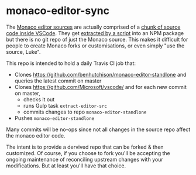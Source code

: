 # monaco-editor-sync

The [Monaco editor sources](https://github.com/Microsoft/monaco-editor) are actually comprised of a [chunk of source code inside VSCode](). They get [extracted by a script](https://github.com/Microsoft/vscode/blob/master/build/gulpfile.editor.js#L67) into an NPM package but there is no git repo of just the Monaco source. This makes it difficult for people to create Monaco forks or customisations, or even simply "use the source, Luke".

This repo is intended to hold a daily Travis CI job that:

- Clones https://github.com/benhutchison/monaco-editor-standlone and queries the latest commit on master
- Clones https://github.com/Microsoft/vscode/ and for each new commit on master, 
  - checks it out
  - runs Gulp task `extract-editor-src`
  - commits changes to repo `monaco-editor-standlone`
- Pushes `monaco-editor-standlone`

Many commits will be no-ops since not all changes in the source repo affect the monaco editor code.

The intent is to provide a dervived repo that can be forked & then customized. Of course, if you choose to fork you'll be accepting the ongoing maintenance of reconciling upstream changes with your modifications. But at least you'll have that choice.
